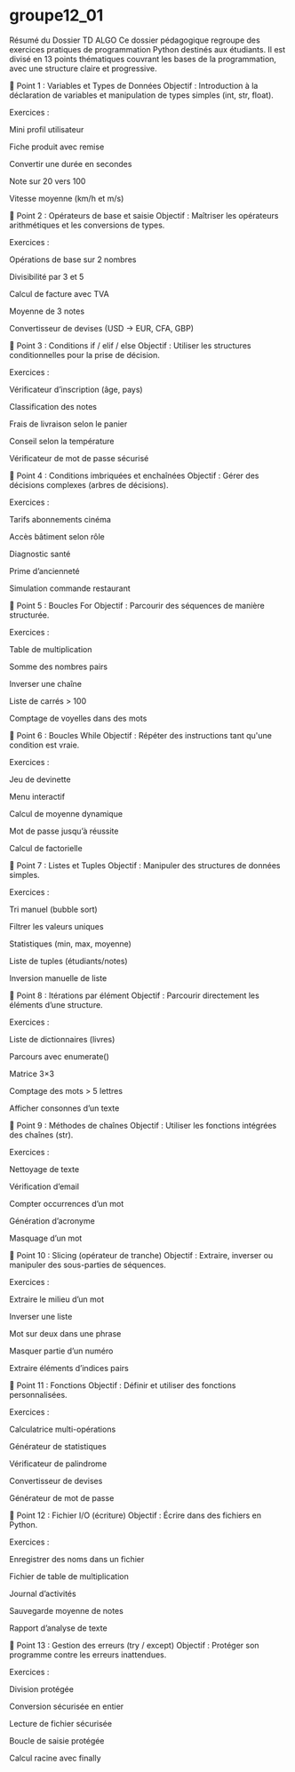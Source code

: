 # groupe12_01

Résumé du Dossier TD ALGO
Ce dossier pédagogique regroupe des exercices pratiques de programmation Python destinés aux étudiants. Il est divisé en 13 points thématiques couvrant les bases de la programmation, avec une structure claire et progressive.

📌 Point 1 : Variables et Types de Données
Objectif : Introduction à la déclaration de variables et manipulation de types simples (int, str, float).

Exercices :

Mini profil utilisateur

Fiche produit avec remise

Convertir une durée en secondes

Note sur 20 vers 100

Vitesse moyenne (km/h et m/s)

📌 Point 2 : Opérateurs de base et saisie
Objectif : Maîtriser les opérateurs arithmétiques et les conversions de types.

Exercices :

Opérations de base sur 2 nombres

Divisibilité par 3 et 5

Calcul de facture avec TVA

Moyenne de 3 notes

Convertisseur de devises (USD → EUR, CFA, GBP)

📌 Point 3 : Conditions if / elif / else
Objectif : Utiliser les structures conditionnelles pour la prise de décision.

Exercices :

Vérificateur d’inscription (âge, pays)

Classification des notes

Frais de livraison selon le panier

Conseil selon la température

Vérificateur de mot de passe sécurisé

📌 Point 4 : Conditions imbriquées et enchaînées
Objectif : Gérer des décisions complexes (arbres de décisions).

Exercices :

Tarifs abonnements cinéma

Accès bâtiment selon rôle

Diagnostic santé

Prime d’ancienneté

Simulation commande restaurant

📌 Point 5 : Boucles For
Objectif : Parcourir des séquences de manière structurée.

Exercices :

Table de multiplication

Somme des nombres pairs

Inverser une chaîne

Liste de carrés > 100

Comptage de voyelles dans des mots

📌 Point 6 : Boucles While
Objectif : Répéter des instructions tant qu'une condition est vraie.

Exercices :

Jeu de devinette

Menu interactif

Calcul de moyenne dynamique

Mot de passe jusqu’à réussite

Calcul de factorielle

📌 Point 7 : Listes et Tuples
Objectif : Manipuler des structures de données simples.

Exercices :

Tri manuel (bubble sort)

Filtrer les valeurs uniques

Statistiques (min, max, moyenne)

Liste de tuples (étudiants/notes)

Inversion manuelle de liste

📌 Point 8 : Itérations par élément
Objectif : Parcourir directement les éléments d’une structure.

Exercices :

Liste de dictionnaires (livres)

Parcours avec enumerate()

Matrice 3×3

Comptage des mots > 5 lettres

Afficher consonnes d’un texte

📌 Point 9 : Méthodes de chaînes
Objectif : Utiliser les fonctions intégrées des chaînes (str).

Exercices :

Nettoyage de texte

Vérification d’email

Compter occurrences d’un mot

Génération d’acronyme

Masquage d’un mot

📌 Point 10 : Slicing (opérateur de tranche)
Objectif : Extraire, inverser ou manipuler des sous-parties de séquences.

Exercices :

Extraire le milieu d’un mot

Inverser une liste

Mot sur deux dans une phrase

Masquer partie d’un numéro

Extraire éléments d’indices pairs

📌 Point 11 : Fonctions
Objectif : Définir et utiliser des fonctions personnalisées.

Exercices :

Calculatrice multi-opérations

Générateur de statistiques

Vérificateur de palindrome

Convertisseur de devises

Générateur de mot de passe

📌 Point 12 : Fichier I/O (écriture)
Objectif : Écrire dans des fichiers en Python.

Exercices :

Enregistrer des noms dans un fichier

Fichier de table de multiplication

Journal d’activités

Sauvegarde moyenne de notes

Rapport d’analyse de texte

📌 Point 13 : Gestion des erreurs (try / except)
Objectif : Protéger son programme contre les erreurs inattendues.

Exercices :

Division protégée

Conversion sécurisée en entier

Lecture de fichier sécurisée

Boucle de saisie protégée

Calcul racine avec finally